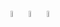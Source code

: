 <div>
  <img src="https://cdn.jsdelivr.net/gh/devicons/devicon/icons/linux/linux-original.svg" width="5%" />      <img src="https://cdn.jsdelivr.net/gh/devicons/devicon/icons/debian/debian-plain.svg" width="5%" />      <img src="https://cdn.jsdelivr.net/gh/devicons/devicon/icons/bash/bash-original.svg" width="5%" />        
</div>
